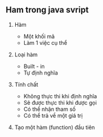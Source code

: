## Ham trong java svript

1. Hàm

   - Một khối mã
   - Làm 1 việc cụ thể

2. Loại hàm

   - Built - in
   - Tự định nghĩa

3. Tính chất

   - Không thực thi khi định nghĩa
   - Sẽ được thực thi khi được gọi
   - Có thể nhận tham số
   - Có thể trả về một giá trị

4. Tạo một hàm (function) đầu tiên

